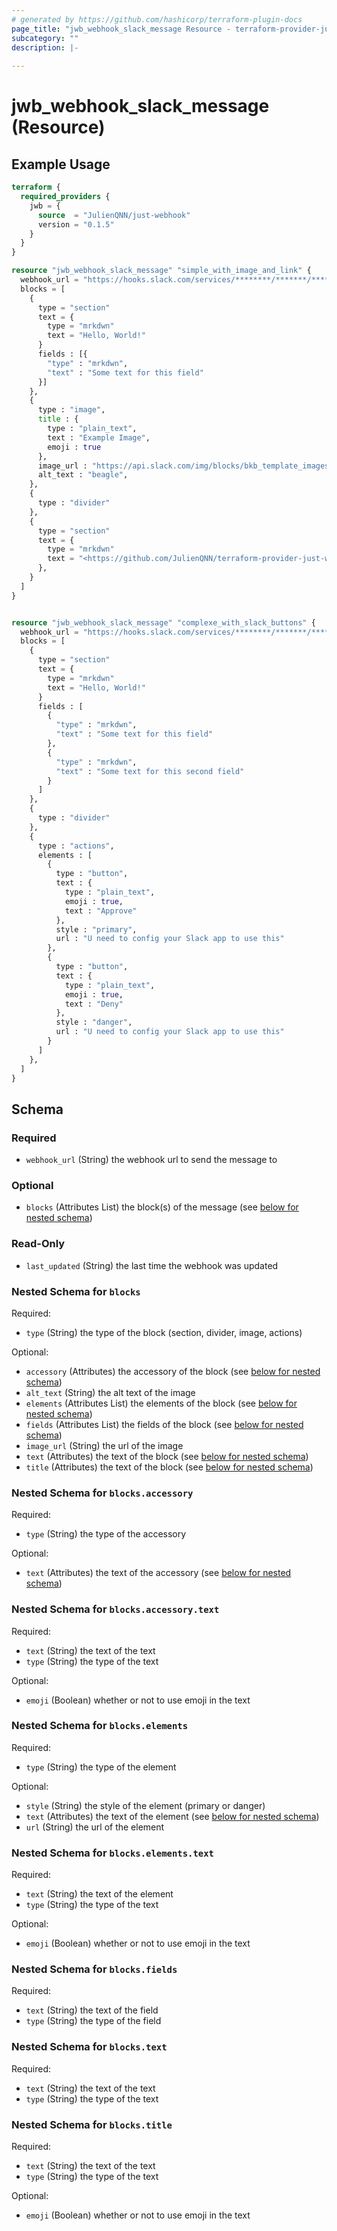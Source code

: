 ```yaml
---
# generated by https://github.com/hashicorp/terraform-plugin-docs
page_title: "jwb_webhook_slack_message Resource - terraform-provider-just-webhook"
subcategory: ""
description: |-
  
---
```


# jwb_webhook_slack_message (Resource)



## Example Usage

```terraform
terraform {
  required_providers {
    jwb = {
      source  = "JulienQNN/just-webhook"
      version = "0.1.5"
    }
  }
}

resource "jwb_webhook_slack_message" "simple_with_image_and_link" {
  webhook_url = "https://hooks.slack.com/services/********/*******/********************"
  blocks = [
    {
      type = "section"
      text = {
        type = "mrkdwn"
        text = "Hello, World!"
      }
      fields : [{
        "type" : "mrkdwn",
        "text" : "Some text for this field"
      }]
    },
    {
      type : "image",
      title : {
        type : "plain_text",
        text : "Example Image",
        emoji : true
      },
      image_url : "https://api.slack.com/img/blocks/bkb_template_images/beagle.png",
      alt_text : "beagle",
    },
    {
      type : "divider"
    },
    {
      type = "section"
      text = {
        type = "mrkdwn"
        text = "<https://github.com/JulienQNN/terraform-provider-just-webhook|Yes button>"
      },
    }
  ]
}


resource "jwb_webhook_slack_message" "complexe_with_slack_buttons" {
  webhook_url = "https://hooks.slack.com/services/********/*******/********************"
  blocks = [
    {
      type = "section"
      text = {
        type = "mrkdwn"
        text = "Hello, World!"
      }
      fields : [
        {
          "type" : "mrkdwn",
          "text" : "Some text for this field"
        },
        {
          "type" : "mrkdwn",
          "text" : "Some text for this second field"
        }
      ]
    },
    {
      type : "divider"
    },
    {
      type : "actions",
      elements : [
        {
          type : "button",
          text : {
            type : "plain_text",
            emoji : true,
            text : "Approve"
          },
          style : "primary",
          url : "U need to config your Slack app to use this"
        },
        {
          type : "button",
          text : {
            type : "plain_text",
            emoji : true,
            text : "Deny"
          },
          style : "danger",
          url : "U need to config your Slack app to use this"
        }
      ]
    },
  ]
}
```

<!-- schema generated by tfplugindocs -->
## Schema

### Required

- `webhook_url` (String) the webhook url to send the message to

### Optional

- `blocks` (Attributes List) the block(s) of the message (see [below for nested schema](#nestedatt--blocks))

### Read-Only

- `last_updated` (String) the last time the webhook was updated

<a id="nestedatt--blocks"></a>
### Nested Schema for `blocks`

Required:

- `type` (String) the type of the block (section, divider, image, actions)

Optional:

- `accessory` (Attributes) the accessory of the block (see [below for nested schema](#nestedatt--blocks--accessory))
- `alt_text` (String) the alt text of the image
- `elements` (Attributes List) the elements of the block (see [below for nested schema](#nestedatt--blocks--elements))
- `fields` (Attributes List) the fields of the block (see [below for nested schema](#nestedatt--blocks--fields))
- `image_url` (String) the url of the image
- `text` (Attributes) the text of the block (see [below for nested schema](#nestedatt--blocks--text))
- `title` (Attributes) the text of the block (see [below for nested schema](#nestedatt--blocks--title))

<a id="nestedatt--blocks--accessory"></a>
### Nested Schema for `blocks.accessory`

Required:

- `type` (String) the type of the accessory

Optional:

- `text` (Attributes) the text of the accessory (see [below for nested schema](#nestedatt--blocks--accessory--text))

<a id="nestedatt--blocks--accessory--text"></a>
### Nested Schema for `blocks.accessory.text`

Required:

- `text` (String) the text of the text
- `type` (String) the type of the text

Optional:

- `emoji` (Boolean) whether or not to use emoji in the text



<a id="nestedatt--blocks--elements"></a>
### Nested Schema for `blocks.elements`

Required:

- `type` (String) the type of the element

Optional:

- `style` (String) the style of the element (primary or danger)
- `text` (Attributes) the text of the element (see [below for nested schema](#nestedatt--blocks--elements--text))
- `url` (String) the url of the element

<a id="nestedatt--blocks--elements--text"></a>
### Nested Schema for `blocks.elements.text`

Required:

- `text` (String) the text of the element
- `type` (String) the type of the text

Optional:

- `emoji` (Boolean) whether or not to use emoji in the text



<a id="nestedatt--blocks--fields"></a>
### Nested Schema for `blocks.fields`

Required:

- `text` (String) the text of the field
- `type` (String) the type of the field


<a id="nestedatt--blocks--text"></a>
### Nested Schema for `blocks.text`

Required:

- `text` (String) the text of the text
- `type` (String) the type of the text


<a id="nestedatt--blocks--title"></a>
### Nested Schema for `blocks.title`

Required:

- `text` (String) the text of the text
- `type` (String) the type of the text

Optional:

- `emoji` (Boolean) whether or not to use emoji in the text
